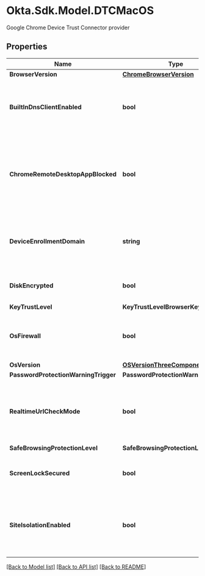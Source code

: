 # Okta.Sdk.Model.DTCMacOS
Google Chrome Device Trust Connector provider

## Properties

Name | Type | Description | Notes
------------ | ------------- | ------------- | -------------
**BrowserVersion** | [**ChromeBrowserVersion**](ChromeBrowserVersion.md) |  | [optional] 
**BuiltInDnsClientEnabled** | **bool** | Indicates if a software stack is used to communicate with the DNS server | [optional] 
**ChromeRemoteDesktopAppBlocked** | **bool** | Indicates whether access to the Chrome Remote Desktop application is blocked through a policy | [optional] 
**DeviceEnrollmentDomain** | **string** | Enrollment domain of the customer that is currently managing the device | [optional] 
**DiskEncrypted** | **bool** | Indicates whether the main disk is encrypted | [optional] 
**KeyTrustLevel** | **KeyTrustLevelBrowserKey** |  | [optional] 
**OsFirewall** | **bool** | Indicates whether a firewall is enabled at the OS-level on the device | [optional] 
**OsVersion** | [**OSVersionThreeComponents**](OSVersionThreeComponents.md) |  | [optional] 
**PasswordProtectionWarningTrigger** | **PasswordProtectionWarningTrigger** |  | [optional] 
**RealtimeUrlCheckMode** | **bool** | Indicates whether enterprise-grade (custom) unsafe URL scanning is enabled | [optional] 
**SafeBrowsingProtectionLevel** | **SafeBrowsingProtectionLevel** |  | [optional] 
**ScreenLockSecured** | **bool** | Indicates whether the device is password-protected | [optional] 
**SiteIsolationEnabled** | **bool** | Indicates whether the Site Isolation (also known as **Site Per Process**) setting is enabled | [optional] 

[[Back to Model list]](../README.md#documentation-for-models) [[Back to API list]](../README.md#documentation-for-api-endpoints) [[Back to README]](../README.md)

